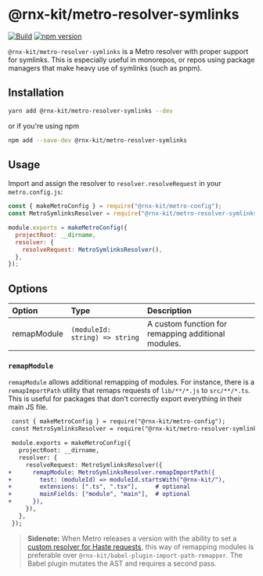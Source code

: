 # @rnx-kit/metro-resolver-symlinks

[![Build](https://github.com/microsoft/rnx-kit/actions/workflows/build.yml/badge.svg)](https://github.com/microsoft/rnx-kit/actions/workflows/build.yml)
[![npm version](https://img.shields.io/npm/v/@rnx-kit/metro-resolver-symlinks)](https://www.npmjs.com/package/@rnx-kit/metro-resolver-symlinks)

`@rnx-kit/metro-resolver-symlinks` is a Metro resolver with proper support for
symlinks. This is especially useful in monorepos, or repos using package
managers that make heavy use of symlinks (such as pnpm).

## Installation

```sh
yarn add @rnx-kit/metro-resolver-symlinks --dev
```

or if you're using npm

```sh
npm add --save-dev @rnx-kit/metro-resolver-symlinks
```

## Usage

Import and assign the resolver to `resolver.resolveRequest` in your
`metro.config.js`:

```js
const { makeMetroConfig } = require("@rnx-kit/metro-config");
const MetroSymlinksResolver = require("@rnx-kit/metro-resolver-symlinks");

module.exports = makeMetroConfig({
  projectRoot: __dirname,
  resolver: {
    resolveRequest: MetroSymlinksResolver(),
  },
});
```

## Options

| Option      | Type                           | Description                                         |
| :---------- | :----------------------------- | :-------------------------------------------------- |
| remapModule | `(moduleId: string) => string` | A custom function for remapping additional modules. |

### `remapModule`

`remapModule` allows additional remapping of modules. For instance, there is a
`remapImportPath` utility that remaps requests of `lib/**/*.js` to
`src/**/*.ts`. This is useful for packages that don't correctly export
everything in their main JS file.

```diff
 const { makeMetroConfig } = require("@rnx-kit/metro-config");
 const MetroSymlinksResolver = require("@rnx-kit/metro-resolver-symlinks");

 module.exports = makeMetroConfig({
   projectRoot: __dirname,
   resolver: {
     resolveRequest: MetroSymlinksResolver({
+      remapModule: MetroSymlinksResolver.remapImportPath({
+        test: (moduleId) => moduleId.startsWith("@rnx-kit/"),
+        extensions: [".ts", ".tsx"],     # optional
+        mainFields: ["module", "main"],  # optional
+      }),
     }),
   },
 });
```

> **Sidenote:** When Metro releases a version with the ability to set a
> [custom resolver for Haste requests](https://github.com/facebook/metro/commit/96fb6e904e1660b37f4d1f5353ca1e5477c4afbf),
> this way of remapping modules is preferable over
> `@rnx-kit/babel-plugin-import-path-remapper`. The Babel plugin mutates the AST
> and requires a second pass.
